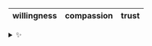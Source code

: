 | willingness | compassion | trust |
| :---------: | :--------: | :---: |

<details>
  <summary>✨</summary>
  These words are chosen at random each day. New words will appear here tomorrow morning.
</details>